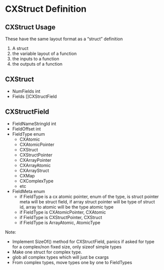 # CXStruct Definition

## CXStruct Usage
These have the same layout format as a “struct” definition
1. A struct
2. the variable layout of a function
3. the inputs to a function
4. the outputs of a function

## CXStruct
- NumFields int
- Fields []CXStructField

## CXStructField
- FieldNameStringId  int
- FieldOffset int
- FieldType enum
    - CXAtomic
    - CXAtomicPointer
    - CXStruct
    - CXStructPointer
    - CXArrayPointer
    - CXArrayAtomic
    - CXArrayStruct
    - CXMap
    - CXComplexType
    - etc
- FieldMeta enum 
    - if FieldType is a cx atomic pointer, enum of the type, is struct pointer meta will be struct field, if array struct pointer will be type of struct id, array to atomic will be the type atomic type
    - if FieldType is CXAtomicPointer, CXAtomic
    - if FieldType is CXStructPointer, CXStruct
    - if FieldType is ArrayAtomic, AtomicType
    
Note:
- Implement SizeOf() method for CXStructField, panics if asked for type for a complex/non fixed size, only sizeof simple types
- Make one struct for complex type.
- glob all complex types which will just be cxargs
- From complex types, move types one by one to FieldTypes
